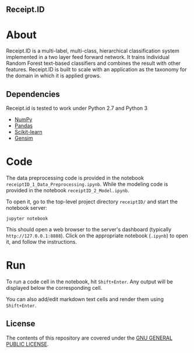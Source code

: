## Receipt.ID

About
=====

Receipt.ID is a multi-label, multi-class, hierarchical classification system implemented in a two layer feed forward network. It trains individual Random Forest text-based classifiers and combines the result with other features. Receipt.ID is built to scale with an application as the taxonomy for the domain in which it is applied grows. 

Dependencies
------------

Receipt.id is tested to work under Python 2.7 and Python 3

- [NumPy](http://www.numpy.org/)
- [Pandas](http://pandas.pydata.org/)
- [Scikit-learn](http://scikit-learn.org/stable/)
- [Gensim](https://radimrehurek.com/gensim/)


Code
=====

The data preprocessing code is provided in the notebook `receiptID_1_Data_Preprocessing.ipynb`. While the modeling code is provided in the notebook `receiptID_2_Model.ipynb`.

To open it, go to the top-level project directory `receiptID/` and start the notebook server:

```jupyter notebook```

This should open a web browser to the server's dashboard (typically `http://127.0.0.1:8888`). Click on the appropriate notebook (`.ipynb`) to open it, and follow the instructions.

Run
=====

To run a code cell in the notebook, hit `Shift+Enter`. Any output will be displayed below the corresponding cell.

You can also add/edit markdown text cells and render them using `Shift+Enter`.

## License

The contents of this repository are covered under the [GNU GENERAL PUBLIC LICENSE](License.md).